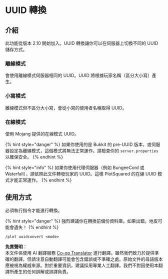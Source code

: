 <!--
CO_OP_TRANSLATOR_METADATA:
{
  "original_hash": "8b78db1ca8b232b7e65c0e68687cf7e5",
  "translation_date": "2025-05-13T03:47:26+00:00",
  "source_file": "plotsquared/uuid-conversion.md",
  "language_code": "tw"
}
-->
# UUID 轉換

## 介紹
此功能從版本 2.10 開始加入。UUID 轉換讓你可以在伺服器上切換不同的 UUID 儲存方式。

### 離線模式

會使用離線模式伺服器相同的 UUID。UUID 將根據玩家名稱（區分大小寫）產生。

### 小寫模式

離線模式但不區分大小寫，會從小寫的使用者名稱取得 UUID。

### 在線模式

使用 Mojang 提供的在線模式 UUID。

{% hint style="danger" %}
如果你使用的是 Bukkit 的 pre-UUID 版本，或伺服器設定為離線模式，這個模式將無法正常運作。請檢查你的 `server.properties` 以確保安全。
{% endhint %}

{% hint style="info" %}
如果你使用代理伺服器（例如 BungeeCord 或 Waterfall），請依照此文件轉發玩家的 UUID。這樣 PlotSquared 的在線 UUID 模式才能正常運作。
{% endhint %}

## 使用方式

必須執行指令才能進行轉換。

{% hint style="danger" %}
強烈建議你在轉換前備份資料庫。如果出錯，地皮可能會遺失！
{% endhint %}

`/plot uuidconvert <mode>`

**免責聲明**：  
本文件係使用 AI 翻譯服務 [Co-op Translator](https://github.com/Azure/co-op-translator) 進行翻譯。雖然我們致力於提供準確的翻譯，但請注意自動翻譯可能會包含錯誤或不準確之處。原始文件的母語版本應被視為權威來源。對於重要資訊，建議採用專業人工翻譯。我們不對因使用本翻譯所產生的任何誤解或誤譯負責。